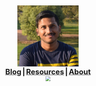 <link rel="icon" href="https://gs1293.github.io/favicon.ico?v=2"/>

<p align="center">
  <img width="200" height="200" src="gaurav.png"><br>
  <b>
  <a href="https://gs1293.github.io/blog.html"> <font size="+2">Blog</font></a> <font size="+2">|</font>
  <a href="https://gs1293.github.io/resource.html"> <font size="+2">Resources</font></a> <font size="+2">|</font>
  <a href="https://gs1293.github.io/about.html"> <font size="+2">About</font></a>
  <br>
  <img src="https://media2.giphy.com/media/xTiTnxpQ3ghPiB2Hp6/giphy.gif">
  </b>
</p>
